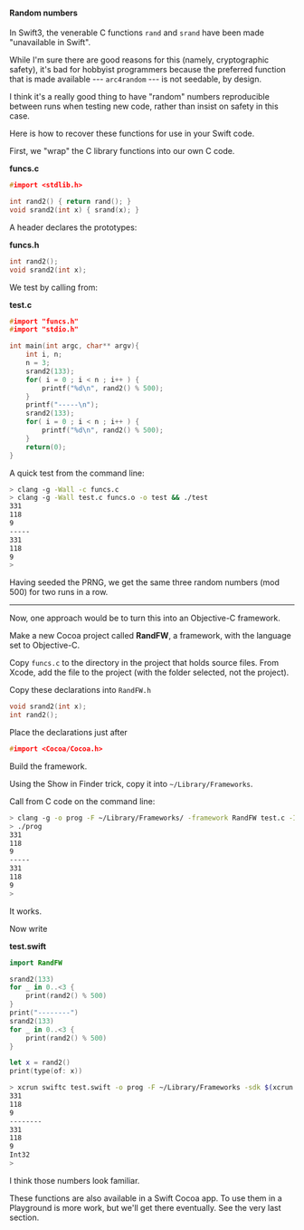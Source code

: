 #### Random numbers

In Swift3, the venerable C functions ``rand`` and ``srand`` have been made "unavailable in Swift".

While I'm sure there are good reasons for this (namely, cryptographic safety), it's bad for hobbyist programmers because the preferred function that is made available --- ``arc4random`` --- is not seedable, by design.

I think it's a really good thing to have "random" numbers reproducible between runs when testing new code, rather than insist on safety in this case.

Here is how to recover these functions for use in your Swift code.

First, we "wrap" the C library functions into our own C code.

**funcs.c**

```c
#import <stdlib.h>

int rand2() { return rand(); }
void srand2(int x) { srand(x); }

```

A header declares the prototypes:

**funcs.h**

```c
int rand2();
void srand2(int x);
```

We test by calling from:

**test.c**

```c
#import "funcs.h"
#import "stdio.h"

int main(int argc, char** argv){
    int i, n;
    n = 3;
    srand2(133);
    for( i = 0 ; i < n ; i++ ) {
        printf("%d\n", rand2() % 500);
    }
    printf("-----\n");
    srand2(133);
    for( i = 0 ; i < n ; i++ ) {
        printf("%d\n", rand2() % 500);
    }
    return(0);
}

```
A quick test from the command line:

```bash
> clang -g -Wall -c funcs.c
> clang -g -Wall test.c funcs.o -o test && ./test
331
118
9
-----
331
118
9
>
``` 

Having seeded the PRNG, we get the same three random numbers (mod 500) for two runs in a row.

<hr>

Now, one approach would be to turn this into an Objective-C framework.

Make a new Cocoa project called **RandFW**, a framework, with the language set to Objective-C.  

Copy ``funcs.c`` to the directory in the project that holds source files.  From Xcode, add the file to the project (with the folder selected, not the project).

Copy these declarations into ``RandFW.h``

```c
void srand2(int x);
int rand2();
```

Place the declarations just after

```c
#import <Cocoa/Cocoa.h>
```

Build the framework.

Using the Show in Finder trick, copy it into ``~/Library/Frameworks``.

Call from C code on the command line:

```bash
> clang -g -o prog -F ~/Library/Frameworks/ -framework RandFW test.c -I ~/Library/Frameworks/RandFW.framework/Headers
> ./prog
331
118
9
-----
331
118
9
>
```

It works.

Now write

**test.swift**

```swift
import RandFW

srand2(133)
for _ in 0..<3 {
    print(rand2() % 500)
}
print("--------")
srand2(133)
for _ in 0..<3 {
    print(rand2() % 500)
}

let x = rand2()
print(type(of: x))
```

```bash
> xcrun swiftc test.swift -o prog -F ~/Library/Frameworks -sdk $(xcrun --show-sdk-path --sdk macosx) && ./prog
331
118
9
--------
331
118
9
Int32
> 
```
I think those numbers look familiar.

These functions are also available in a Swift Cocoa app.  To use them in a Playground is more work, but we'll get there eventually.  See the very last section.